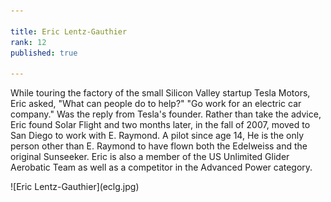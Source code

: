 ```yaml
---

title: Eric Lentz-Gauthier
rank: 12
published: true

---
```

While touring the factory of the small Silicon Valley startup Tesla Motors, Eric asked, "What can people do to help?" "Go work for an electric car company." Was the reply from Tesla's founder. Rather than take the advice, Eric found Solar Flight and two months later, in the fall of 2007, moved to San Diego to work with E. Raymond. A pilot since age 14, He is the only person other than E. Raymond to have flown both the Edelweiss and the original Sunseeker. Eric is also a member of the US Unlimited Glider Aerobatic Team as well as a competitor in the Advanced Power category.  


<div>
![Eric Lentz-Gauthier](eclg.jpg)
</div>

